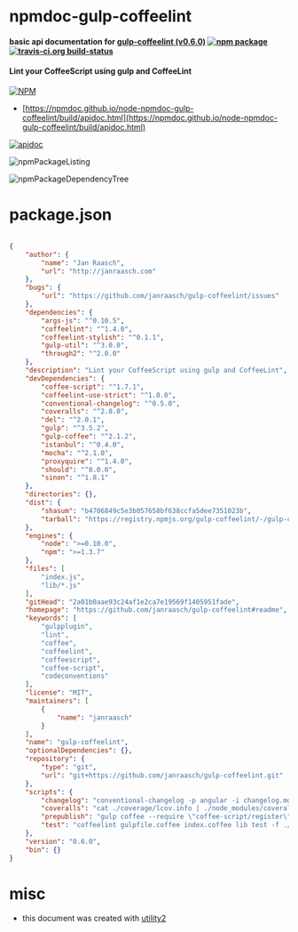 # npmdoc-gulp-coffeelint

#### basic api documentation for  [gulp-coffeelint (v0.6.0)](https://github.com/janraasch/gulp-coffeelint#readme)  [![npm package](https://img.shields.io/npm/v/npmdoc-gulp-coffeelint.svg?style=flat-square)](https://www.npmjs.org/package/npmdoc-gulp-coffeelint) [![travis-ci.org build-status](https://api.travis-ci.org/npmdoc/node-npmdoc-gulp-coffeelint.svg)](https://travis-ci.org/npmdoc/node-npmdoc-gulp-coffeelint)

#### Lint your CoffeeScript using gulp and CoffeeLint

[![NPM](https://nodei.co/npm/gulp-coffeelint.png?downloads=true&downloadRank=true&stars=true)](https://www.npmjs.com/package/gulp-coffeelint)

- [https://npmdoc.github.io/node-npmdoc-gulp-coffeelint/build/apidoc.html](https://npmdoc.github.io/node-npmdoc-gulp-coffeelint/build/apidoc.html)

[![apidoc](https://npmdoc.github.io/node-npmdoc-gulp-coffeelint/build/screenCapture.buildCi.browser.%252Ftmp%252Fbuild%252Fapidoc.html.png)](https://npmdoc.github.io/node-npmdoc-gulp-coffeelint/build/apidoc.html)

![npmPackageListing](https://npmdoc.github.io/node-npmdoc-gulp-coffeelint/build/screenCapture.npmPackageListing.svg)

![npmPackageDependencyTree](https://npmdoc.github.io/node-npmdoc-gulp-coffeelint/build/screenCapture.npmPackageDependencyTree.svg)



# package.json

```json

{
    "author": {
        "name": "Jan Raasch",
        "url": "http://janraasch.com"
    },
    "bugs": {
        "url": "https://github.com/janraasch/gulp-coffeelint/issues"
    },
    "dependencies": {
        "args-js": "^0.10.5",
        "coffeelint": "^1.4.0",
        "coffeelint-stylish": "^0.1.1",
        "gulp-util": "^3.0.0",
        "through2": "^2.0.0"
    },
    "description": "Lint your CoffeeScript using gulp and CoffeeLint",
    "devDependencies": {
        "coffee-script": "^1.7.1",
        "coffeelint-use-strict": "^1.0.0",
        "conventional-changelog": "^0.5.0",
        "coveralls": "^2.8.0",
        "del": "^2.0.1",
        "gulp": "^3.5.2",
        "gulp-coffee": "^2.1.2",
        "istanbul": "^0.4.0",
        "mocha": "^2.1.0",
        "proxyquire": "^1.4.0",
        "should": "^8.0.0",
        "sinon": "^1.8.1"
    },
    "directories": {},
    "dist": {
        "shasum": "b4706849c5e3b057658bf638ccfa5dee7351023b",
        "tarball": "https://registry.npmjs.org/gulp-coffeelint/-/gulp-coffeelint-0.6.0.tgz"
    },
    "engines": {
        "node": ">=0.10.0",
        "npm": ">=1.3.7"
    },
    "files": [
        "index.js",
        "lib/*.js"
    ],
    "gitHead": "2a01b0aae93c24af1e2ca7e19569f1405951fade",
    "homepage": "https://github.com/janraasch/gulp-coffeelint#readme",
    "keywords": [
        "gulpplugin",
        "lint",
        "coffee",
        "coffeelint",
        "coffeescript",
        "coffee-script",
        "codeconventions"
    ],
    "license": "MIT",
    "maintainers": [
        {
            "name": "janraasch"
        }
    ],
    "name": "gulp-coffeelint",
    "optionalDependencies": {},
    "repository": {
        "type": "git",
        "url": "git+https://github.com/janraasch/gulp-coffeelint.git"
    },
    "scripts": {
        "changelog": "conventional-changelog -p angular -i changelog.md -w",
        "coveralls": "cat ./coverage/lcov.info | ./node_modules/coveralls/bin/coveralls.js",
        "prepublish": "gulp coffee --require \"coffee-script/register\"",
        "test": "coffeelint gulpfile.coffee index.coffee lib test -f ./coffeelint.json && istanbul test _mocha --report lcovonly -- ./test/*.coffee --require coffee-script/register --reporter spec"
    },
    "version": "0.6.0",
    "bin": {}
}
```



# misc
- this document was created with [utility2](https://github.com/kaizhu256/node-utility2)
